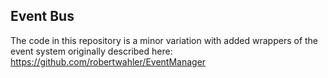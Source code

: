 ## Event Bus
The code in this repository is a minor variation with added 
wrappers of the event system originally described here: https://github.com/robertwahler/EventManager